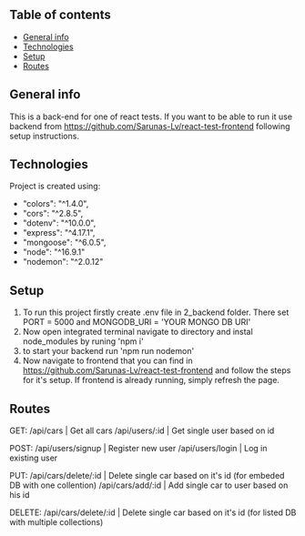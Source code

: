 ## Table of contents

- [General info](#general-info)
- [Technologies](#technologies)
- [Setup](#setup)
- [Routes](#routes)

## General info

This is a back-end for one of react tests. If you want to be able to run it use backend from https://github.com/Sarunas-Lv/react-test-frontend following setup instructions.

## Technologies

Project is created using:

- "colors": "^1.4.0",
- "cors": "^2.8.5",
- "dotenv": "^10.0.0",
- "express": "^4.17.1",
- "mongoose": "^6.0.5",
- "node": "^16.9.1"
- "nodemon": "^2.0.12"

## Setup

1. To run this project firstly create .env file in 2_backend folder. There set PORT = 5000 and MONGODB_URI = 'YOUR MONGO DB URI'
2. Now open integrated terminal navigate to directory and instal node_modules by runing 'npm i'
3. to start your backend run 'npm run nodemon'
4. Now navigate to frontend that you can find in https://github.com/Sarunas-Lv/react-test-frontend and follow the steps for it's setup. If frontend is already running, simply refresh the page.

## Routes

GET:     /api/cars              | Get all cars
         /api/users/:id         | Get single user based on id

POST:    /api/users/signup      | Register new user
         /api/users/login       | Log in existing user

PUT:     /api/cars/delete/:id   | Delete single car based on it's id (for embeded DB with one collention)
         /api/cars/add/:id      | Add single car to user based on his id

DELETE:  /api/cars/delete/:id   | Delete single car based on it's id (for listed DB with multiple collections)
